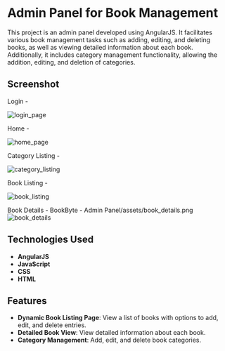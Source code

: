 # Admin Panel for Book Management

This project is an admin panel developed using AngularJS. It facilitates various book management tasks such as adding, editing, and deleting books, as well as viewing detailed information about each book. Additionally, it includes category management functionality, allowing the addition, editing, and deletion of categories.

## Screenshot

Login - 

![login_page](BookByte-Admin-Panel/assets/login.png)

Home - 

![home_page](BookByte-Admin-Panel/assets/home.png)

Category Listing - 

![category_listing](BookByte-Admin-Panel/assets/category_listing.png)

Book Listing - 

![book_listing](BookByte-Admin-Panel/assets/book_listing.png)

Book Details - 
BookByte - Admin Panel/assets/book_details.png
![book_details](BookByte-Admin-Panel/assets/book_details.png)

## Technologies Used

- **AngularJS**
- **JavaScript**
- **CSS**
- **HTML**

## Features

- **Dynamic Book Listing Page**: View a list of books with options to add, edit, and delete entries.
- **Detailed Book View**: View detailed information about each book.
- **Category Management**: Add, edit, and delete book categories.


